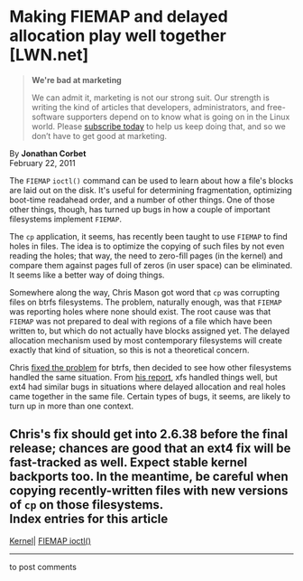 # Making FIEMAP and delayed allocation play well together [LWN.net]

> **We're bad at marketing**
> 
> We can admit it, marketing is not our strong suit. Our strength is writing the kind of articles that developers, administrators, and free-software supporters depend on to know what is going on in the Linux world. Please [subscribe today](/Promo/nsn-bad/subscribe) to help us keep doing that, and so we don’t have to get good at marketing. 

By **Jonathan Corbet**  
February 22, 2011 

The `FIEMAP` `ioctl()` command can be used to learn about how a file's blocks are laid out on the disk. It's useful for determining fragmentation, optimizing boot-time readahead order, and a number of other things. One of those other things, though, has turned up bugs in how a couple of important filesystems implement `FIEMAP`. 

The `cp` application, it seems, has recently been taught to use `FIEMAP` to find holes in files. The idea is to optimize the copying of such files by not even reading the holes; that way, the need to zero-fill pages (in the kernel) and compare them against pages full of zeros (in user space) can be eliminated. It seems like a better way of doing things. 

Somewhere along the way, Chris Mason got word that `cp` was corrupting files on btrfs filesystems. The problem, naturally enough, was that `FIEMAP` was reporting holes where none should exist. The root cause was that `FIEMAP` was not prepared to deal with regions of a file which have been written to, but which do not actually have blocks assigned yet. The delayed allocation mechanism used by most contemporary filesystems will create exactly that kind of situation, so this is not a theoretical concern. 

Chris [fixed the problem](/Articles/429347/) for btrfs, then decided to see how other filesystems handled the same situation. From [his report](/Articles/429349/), xfs handled things well, but ext4 had similar bugs in situations where delayed allocation and real holes came together in the same file. Certain types of bugs, it seems, are likely to turn up in more than one context. 

Chris's fix should get into 2.6.38 before the final release; chances are good that an ext4 fix will be fast-tracked as well. Expect stable kernel backports too. In the meantime, be careful when copying recently-written files with new versions of `cp` on those filesystems.  
Index entries for this article  
---  
[Kernel](/Kernel/Index)| [FIEMAP ioctl()](/Kernel/Index#FIEMAP_ioctl)  
  


* * *

to post comments 
